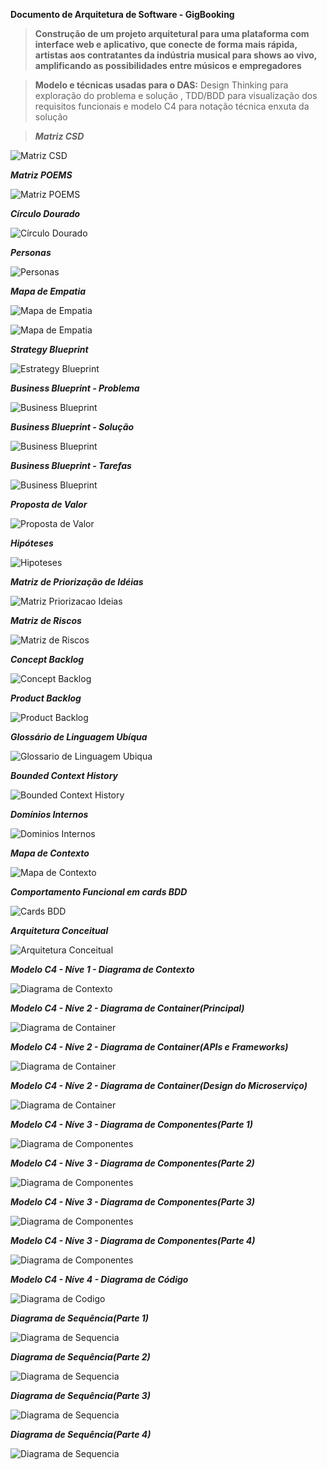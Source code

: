 **Documento de Arquitetura de Software - GigBooking**
>**Construção de um projeto arquitetural para uma plataforma com interface web e aplicativo, que conecte de forma mais rápida, artistas aos contratantes da indústria musical para shows ao vivo, amplificando as possibilidades entre músicos e empregadores**

>**Modelo e técnicas usadas para o DAS:** Design Thinking para exploração do problema e solução , TDD/BDD para visualização dos requisitos funcionais e modelo C4 para notação técnica enxuta da solução


>***Matriz CSD***

![Matriz CSD](assets/matriz_csd.png) 


***Matriz POEMS***

![Matriz POEMS](assets/matriz_poems.png)

***Círculo Dourado***

![Círculo Dourado](assets/circulo_dourado.png)

***Personas***

![Personas](assets/personas.png)

***Mapa de Empatia***

![Mapa de Empatia](assets/mapa_empatia-musico.jpg)

![Mapa de Empatia](assets/mapa_empatia-contratante.jpg)

***Strategy Blueprint***

![Estrategy Blueprint](assets/blueprint_strategy.jpg)

***Business Blueprint - Problema***

![Business Blueprint](assets/business_blueprint-problema.png)

***Business Blueprint - Solução***

![Business Blueprint](assets/business_blueprint-solucao.png)

***Business Blueprint - Tarefas***

![Business Blueprint](assets/business_blueprint-tarefas.png)

***Proposta de Valor***

![Proposta de Valor](assets/canvas_prop_valor.jpg)

***Hipóteses***

![Hipoteses](assets/hipoteses.png)

***Matriz de Priorização de Idéias***

![Matriz Priorizacao Ideias](assets/matriz_priorizacao_ideias.png)

***Matriz de Riscos***

![Matriz de Riscos](assets/matriz_riscos.png)

***Concept Backlog***

![Concept Backlog](assets/concept_backlog.png)

***Product Backlog***

![Product Backlog](assets/product_backlog.png)

***Glossário de Linguagem Ubíqua***

![Glossario de Linguagem Ubiqua](assets/glos_ling_ubiqua.png)

***Bounded Context History***

![Bounded Context History](assets/bounded_context_history.png)

***Domínios Internos***

![Dominios Internos](assets/dominios_internos.png)

***Mapa de Contexto***

![Mapa de Contexto](assets/context_map.png)

***Comportamento Funcional em cards BDD***

![Cards BDD](assets/cards_bdd.png)

***Arquitetura Conceitual***

![Arquitetura Conceitual](assets/arquitetura_conceitual.png)

***Modelo C4 - Níve 1 - Diagrama de Contexto***

![Diagrama de Contexto](assets/c4_n1-contexto.png)

***Modelo C4 - Níve 2 - Diagrama de Container(Principal)***

![Diagrama de Container](assets/c4_n2-container_principal.png)

***Modelo C4 - Níve 2 - Diagrama de Container(APIs e Frameworks)***

![Diagrama de Container](assets/c4_n2-container_apis.png)

***Modelo C4 - Níve 2 - Diagrama de Container(Design do Microserviço)***

![Diagrama de Container](assets/c4_n2-design_microservice.png)

***Modelo C4 - Níve 3 - Diagrama de Componentes(Parte 1)***

![Diagrama de Componentes](assets/c4_n3-componentes_p1.png)

***Modelo C4 - Níve 3 - Diagrama de Componentes(Parte 2)***

![Diagrama de Componentes](assets/c4_n3-componentes_p2.png)

***Modelo C4 - Níve 3 - Diagrama de Componentes(Parte 3)***

![Diagrama de Componentes](assets/c4_n3-componentes_p3.png)

***Modelo C4 - Níve 3 - Diagrama de Componentes(Parte 4)***

![Diagrama de Componentes](assets/c4_n3-componentes_p4.png)

***Modelo C4 - Níve 4 - Diagrama de Código***

![Diagrama de Codigo](assets/c4_n4-codigo.png)

***Diagrama de Sequência(Parte 1)***

![Diagrama de Sequencia](assets/diagrama_seq-n4_p1.png)

***Diagrama de Sequência(Parte 2)***

![Diagrama de Sequencia](assets/diagrama_seq-n4_p2.png)

***Diagrama de Sequência(Parte 3)***

![Diagrama de Sequencia](assets/diagrama_seq-n4_p3.png)

***Diagrama de Sequência(Parte 4)***

![Diagrama de Sequencia](assets/diagrama_seq-n4_p4.png)
